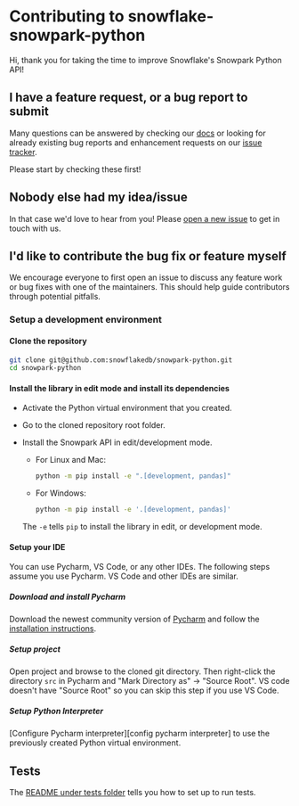 # Contributing to snowflake-snowpark-python

Hi, thank you for taking the time to improve Snowflake's Snowpark Python API!

## I have a feature request, or a bug report to submit

Many questions can be answered by checking our [docs](https://docs.snowflake.com/) or looking for already existing bug reports and enhancement requests on our [issue tracker](https://github.com/snowflakedb/snowpark-python/issues).

Please start by checking these first!

## Nobody else had my idea/issue

In that case we'd love to hear from you!
Please [open a new issue](https://github.com/snowflakedb/snowpark-python/issues/new/choose) to get in touch with us.

## I'd like to contribute the bug fix or feature myself

We encourage everyone to first open an issue to discuss any feature work or bug fixes with one of the maintainers.
This should help guide contributors through potential pitfalls.

### Setup a development environment

#### Clone the repository

```bash
git clone git@github.com:snowflakedb/snowpark-python.git
cd snowpark-python
```

#### Install the library in edit mode and install its dependencies
- Activate the Python virtual environment that you created.
- Go to the cloned repository root folder.
- Install the Snowpark API in edit/development mode.

  - For Linux and Mac:
    ```bash
    python -m pip install -e ".[development, pandas]"
    ```

  - For Windows:
    ```bash
    python -m pip install -e '.[development, pandas]'
    ```
  The `-e` tells `pip` to install the library in edit, or development mode.

#### Setup your IDE
You can use Pycharm, VS Code, or any other IDEs.
The following steps assume you use Pycharm. VS Code and other IDEs are similar.
##### Download and install Pycharm
Download the newest community version of [Pycharm](https://www.jetbrains.com/pycharm/download/)
and follow the [installation instructions](https://www.jetbrains.com/help/pycharm/installation-guide.html).

##### Setup project
Open project and browse to the cloned git directory. Then right-click the directory `src` in Pycharm
and "Mark Directory as" -> "Source Root".
VS code doesn't have "Source Root" so you can skip this step if you use VS Code.

##### Setup Python Interpreter
[Configure Pycharm interpreter][config pycharm interpreter] to use the previously created Python virtual environment.

## Tests
The [README under tests folder](tests/README.md) tells you how to set up to run tests.
